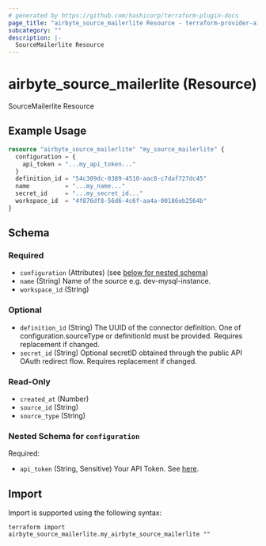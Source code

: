 ```yaml
---
# generated by https://github.com/hashicorp/terraform-plugin-docs
page_title: "airbyte_source_mailerlite Resource - terraform-provider-airbyte"
subcategory: ""
description: |-
  SourceMailerlite Resource
---
```


# airbyte_source_mailerlite (Resource)

SourceMailerlite Resource

## Example Usage

```terraform
resource "airbyte_source_mailerlite" "my_source_mailerlite" {
  configuration = {
    api_token = "...my_api_token..."
  }
  definition_id = "54c309dc-0389-4510-aac8-c7daf727dc45"
  name          = "...my_name..."
  secret_id     = "...my_secret_id..."
  workspace_id  = "4f876df8-56d6-4c6f-aa4a-00186eb2564b"
}
```

<!-- schema generated by tfplugindocs -->
## Schema

### Required

- `configuration` (Attributes) (see [below for nested schema](#nestedatt--configuration))
- `name` (String) Name of the source e.g. dev-mysql-instance.
- `workspace_id` (String)

### Optional

- `definition_id` (String) The UUID of the connector definition. One of configuration.sourceType or definitionId must be provided. Requires replacement if changed.
- `secret_id` (String) Optional secretID obtained through the public API OAuth redirect flow. Requires replacement if changed.

### Read-Only

- `created_at` (Number)
- `source_id` (String)
- `source_type` (String)

<a id="nestedatt--configuration"></a>
### Nested Schema for `configuration`

Required:

- `api_token` (String, Sensitive) Your API Token. See <a href="https://developers.mailerlite.com/docs/#authentication">here</a>.

## Import

Import is supported using the following syntax:

```shell
terraform import airbyte_source_mailerlite.my_airbyte_source_mailerlite ""
```
